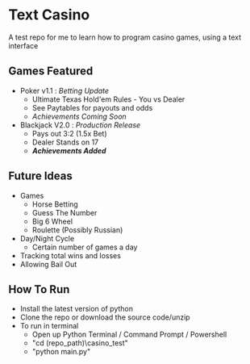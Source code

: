# Text Casino
A test repo for me to learn how to program casino games, using a text interface

## Games Featured
- Poker v1.1 : *Betting Update*
  - Ultimate Texas Hold'em Rules - You vs Dealer
  - See Paytables for payouts and odds
  - *Achievements Coming Soon*
- Blackjack V2.0 : *Production Release*
  - Pays out 3:2 (1.5x Bet)
  - Dealer Stands on 17
  - ***Achievements Added***

## Future Ideas
- Games
  - Horse Betting
  - Guess The Number
  - Big 6 Wheel
  - Roulette (Possibly Russian)
- Day/Night Cycle
  - Certain number of games a day
- Tracking total wins and losses
- Allowing Bail Out

## How To Run
- Install the latest version of python
- Clone the repo or download the source code/unzip
- To run in terminal
  - Open up Python Terminal / Command Prompt / Powershell
  - "cd (repo_path)\casino_test\"
  - "python main.py" 
